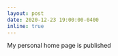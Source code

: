 ```yaml
---
layout: post
date: 2020-12-23 19:00:00-0400
inline: true
---
```


My personal home page is published
